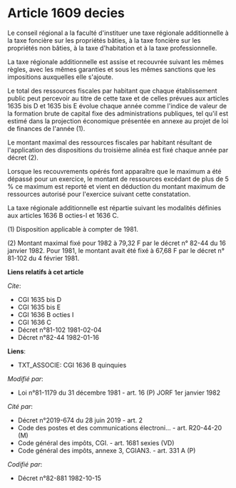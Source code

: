 # Article 1609 decies

Le conseil régional a la faculté d'instituer une taxe régionale additionnelle à la taxe foncière sur les propriétés bâties, à
la taxe foncière sur les propriétés non bâties, à la taxe d'habitation et à la taxe professionnelle.

La taxe régionale additionnelle est assise et recouvrée suivant les mêmes règles, avec les mêmes garanties et sous les mêmes
sanctions que les impositions auxquelles elle s'ajoute.

Le total des ressources fiscales par habitant que chaque établissement public peut percevoir au titre de cette taxe et de
celles prévues aux articles 1635 bis D et 1635 bis E évolue chaque année comme l'indice de valeur de la formation brute de
capital fixe des administrations publiques, tel qu'il est estimé dans la projection économique présentée en annexe au projet
de loi de finances de l'année (1).

Le montant maximal des ressources fiscales par habitant résultant de l'application des dispositions du troisième alinéa est
fixé chaque année par décret (2).

Lorsque les recouvrements opérés font apparaître que le maximum a été dépassé pour un exercice, le montant de ressources
excédant de plus de 5 % ce maximum est reporté et vient en déduction du montant maximum de ressources autorisé pour
l'exercice suivant cette constatation.

La taxe régionale additionnelle est répartie suivant les modalités définies aux articles 1636 B octies-I et 1636 C.

(1) Disposition applicable à compter de 1981.

(2) Montant maximal fixé pour 1982 à 79,32 F par le décret n° 82-44 du 16 janvier 1982. Pour 1981, le montant avait été fixé
à 67,68 F par le décret n° 81-102 du 4 février 1981.

**Liens relatifs à cet article**

_Cite_:

  - CGI 1635 bis D
  - CGI 1635 bis E
  - CGI 1636 B octies I
  - CGI 1636 C
  - Décret n°81-102 1981-02-04
  - Décret n°82-44 1982-01-16

**Liens**:

  - TXT_ASSOCIE: CGI 1636 B quinquies

_Modifié par_:

  - Loi n°81-1179 du 31 décembre 1981 - art. 16 (P) JORF 1er janvier 1982

_Cité par_:

  - Décret n°2019-674 du 28 juin 2019 - art. 2
  - Code des postes et des communications électroni... - art. R20-44-20 (M)
  - Code général des impôts, CGI. - art. 1681 sexies (VD)
  - Code général des impôts, annexe 3, CGIAN3. - art. 331 A (P)

_Codifié par_:

  - Décret n°82-881 1982-10-15
